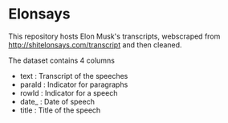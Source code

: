# Elonsays
This repository hosts Elon Musk's transcripts, webscraped from http://shitelonsays.com/transcript and then cleaned.

The dataset contains 4 columns

- text   : Transcript of the speeches
- paraId : Indicator for paragraphs
- rowId  : Indicator for a speech
- date_  : Date of speech
- title  : Title of the speech
